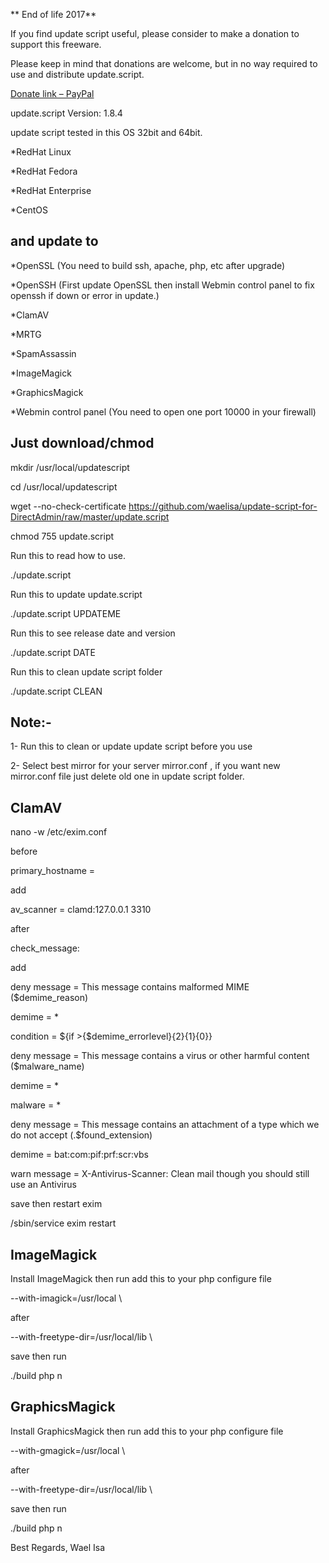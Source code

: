 ** End of life  2017**

If you find update script useful, please consider to make a donation to support this freeware.

Please keep in mind that donations are welcome, but in no way required to use and distribute update.script.

[Donate link – PayPal](https://www.paypal.me/WaelIsa)


update.script Version: 1.8.4

update script tested in this OS 32bit and 64bit.

*RedHat Linux

*RedHat Fedora

*RedHat Enterprise

*CentOS

## and update to

*OpenSSL (You need to build ssh, apache, php, etc after upgrade)

*OpenSSH (First update OpenSSL then install Webmin control panel to fix openssh if down or error in update.)

*ClamAV

*MRTG

*SpamAssassin

*ImageMagick

*GraphicsMagick

*Webmin control panel (You need to open one port 10000 in your firewall)

## Just download/chmod

mkdir /usr/local/updatescript

cd /usr/local/updatescript

wget --no-check-certificate https://github.com/waelisa/update-script-for-DirectAdmin/raw/master/update.script

chmod 755 update.script

Run this to read how to use.

./update.script

Run this to update update.script

./update.script UPDATEME

Run this to see release date and version

./update.script DATE

Run this to clean update script folder

./update.script CLEAN


## Note:-

1- Run this to clean or update update script before you use

2- Select best mirror for your server mirror.conf , if you want new mirror.conf file just delete old one in update script folder.


## ClamAV

nano -w /etc/exim.conf

before

primary_hostname =

add

av_scanner = clamd:127.0.0.1 3310

after

check_message:

add

deny message = This message contains malformed MIME ($demime_reason)

demime = *

condition = ${if >{$demime_errorlevel}{2}{1}{0}}

deny message = This message contains a virus or other harmful content ($malware_name)

demime = *

malware = *

deny message = This message contains an attachment of a type which we do not accept (.$found_extension)

demime = bat:com:pif:prf:scr:vbs

warn message = X-Antivirus-Scanner: Clean mail though you should still use an Antivirus

save then restart exim

/sbin/service exim restart


## ImageMagick

Install ImageMagick then run add this to your php configure file

--with-imagick=/usr/local \

after

--with-freetype-dir=/usr/local/lib \

save then run

./build php n

## GraphicsMagick

Install GraphicsMagick then run add this to your php configure file

--with-gmagick=/usr/local \

after

--with-freetype-dir=/usr/local/lib \

save then run

./build php n


Best Regards,
Wael Isa
